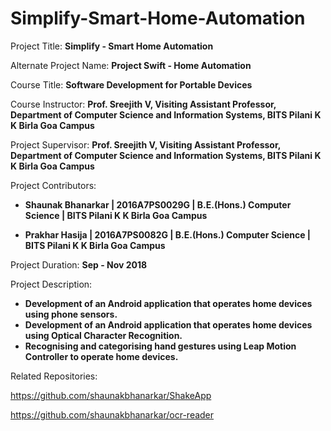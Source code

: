 # Simplify-Smart-Home-Automation


Project Title: **Simplify - Smart Home Automation**

Alternate Project Name: **Project Swift - Home Automation**

Course Title: **Software Development for Portable Devices**

Course Instructor: **Prof. Sreejith V, Visiting Assistant Professor, Department of Computer Science and Information Systems, BITS Pilani K K Birla Goa Campus**

Project Supervisor: **Prof. Sreejith V, Visiting Assistant Professor, Department of Computer Science and Information Systems, BITS Pilani K K Birla Goa Campus**

Project Contributors:

- **Shaunak Bhanarkar | 2016A7PS0029G | B.E.(Hons.) Computer Science | BITS Pilani K K Birla Goa Campus**

- **Prakhar Hasija | 2016A7PS0082G | B.E.(Hons.) Computer Science | BITS Pilani K K Birla Goa Campus**


Project Duration: **Sep - Nov 2018**

Project Description:

- **Development of an Android application that operates home devices using phone sensors.**
- **Development of an Android application that operates home devices using Optical Character Recognition.**
- **Recognising and categorising hand gestures using Leap Motion Controller to operate home devices.**

Related Repositories:

https://github.com/shaunakbhanarkar/ShakeApp

https://github.com/shaunakbhanarkar/ocr-reader

